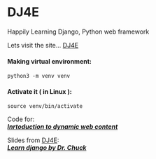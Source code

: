 # DJ4E
Happily Learning Django, Python web framework


Lets visit the site... 
[DJ4E](https://www.dj4e.com/)

#### Making virtual environment:
`python3 -m venv venv`

#### Activate it ( in Linux ):
`source venv/bin/activate`

Code for:  
***[Inrtoduction to dynamic web content](https://github.com/theanxiuser/DJ4E/fun_with_python)***

Slides from [DJ4E](https://www.dj4e.com/):  
***[Learn django by Dr. Chuck](https://github.com/theanxiuser/DJ4E/slides)***